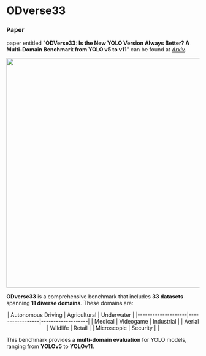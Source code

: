 # ODverse33

### Paper
paper entitled "**ODVerse33: Is the New YOLO Version Always Better? A Multi-Domain Benchmark from YOLO v5 to v11**" can be found at [*Arxiv*](#).

<p align="center">
  <img src="https://github.com/user-attachments/assets/296d5550-90f0-4205-9d5b-e7b9545aed4a" width="600" height="auto">
</p>

**ODverse33** is a comprehensive benchmark that includes **33 datasets** spanning **11 diverse domains**. These domains are:

<center>
| Autonomous Driving | Agricultural   | Underwater     |
|--------------------|-----------------|-------------------|
| Medical            | Videogame     | Industrial        |
| Aerial             | Wildlife        | Retail            |
| Microscopic        | Security        |                   |
</center>

This benchmark provides a **multi-domain evaluation** for YOLO models, ranging from **YOLOv5** to **YOLOv11**. 




